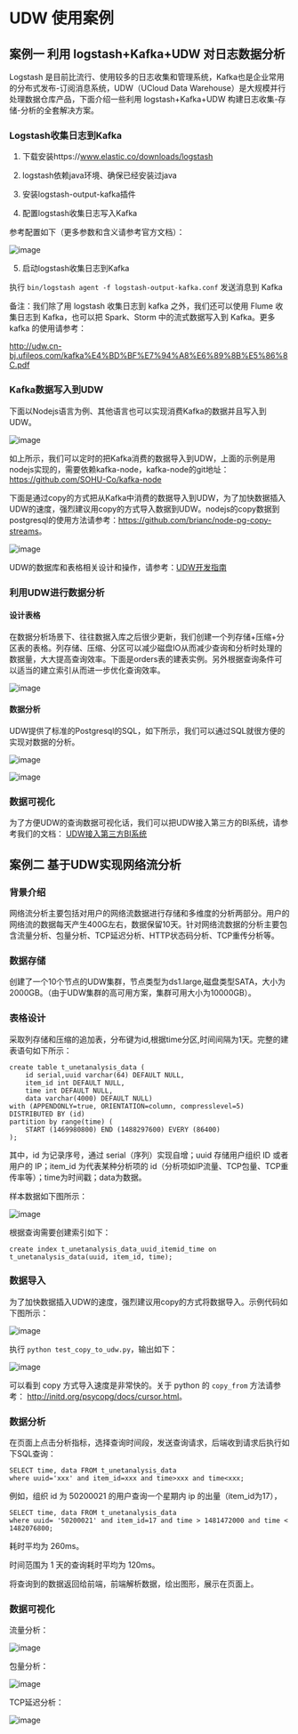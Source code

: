 # UDW 使用案例

## 案例一 利用 logstash+Kafka+UDW 对日志数据分析

Logstash 是目前比流行、使用较多的日志收集和管理系统，Kafka也是企业常用的分布式发布-订阅消息系统，UDW（UCloud Data Warehouse）是大规模并行处理数据仓库产品，下面介绍一些利用 logstash+Kafka+UDW 构建日志收集-存储-分析的全套解决方案。

### Logstash收集日志到Kafka

1. 下载安装https://www.elastic.co/downloads/logstash

2. logstash依赖java环境、确保已经安装过java

3. 安装logstash-output-kafka插件

4. 配置logstash收集日志写入Kafka

参考配置如下（更多参数和含义请参考官方文档）：

![image](/images/case1.1.png)

5. 启动logstash收集日志到Kafka

执行 `bin/logstash agent -f logstash-output-kafka.conf` 发送消息到 Kafka

备注：我们除了用 logstash 收集日志到 kafka 之外，我们还可以使用 Flume 收集日志到 Kafka，也可以把 Spark、Storm 中的流式数据写入到 Kafka。更多 kafka 的使用请参考：

<http://udw.cn-bj.ufileos.com/kafka%E4%BD%BF%E7%94%A8%E6%89%8B%E5%86%8C.pdf>

### Kafka数据写入到UDW

下面以Nodejs语言为例、其他语言也可以实现消费Kafka的数据并且写入到UDW。

![image](/images/case1.2.png)

如上所示，我们可以定时的把Kafka消费的数据导入到UDW，上面的示例是用nodejs实现的，需要依赖kafka-node，kafka-node的git地址：<https://github.com/SOHU-Co/kafka-node>

下面是通过copy的方式把从Kafka中消费的数据导入到UDW，为了加快数据插入UDW的速度，强烈建议用copy的方式导入数据到UDW。nodejs的copy数据到postgresql的使用方法请参考：<https://github.com/brianc/node-pg-copy-streams>。

![image](/images/case1.3.png)

UDW的数据库和表格相关设计和操作，请参考：[UDW开发指南](https://docs.ucloud.cn/udw/developer)

### 利用UDW进行数据分析

#### 设计表格

在数据分析场景下、往往数据入库之后很少更新，我们创建一个列存储+压缩+分区表的表格。列存储、压缩、分区可以减少磁盘IO从而减少查询和分析时处理的数据量，大大提高查询效率。下面是orders表的建表实例。另外根据查询条件可以适当的建立索引从而进一步优化查询效率。

![image](/images/case1.4.png)

#### 数据分析

UDW提供了标准的Postgresql的SQL，如下所示，我们可以通过SQL就很方便的实现对数据的分析。

![image](/images/case1.5.png)

![image](/images/case1.6.png)

### 数据可视化

为了方便UDW的查询数据可视化话，我们可以把UDW接入第三方的BI系统，请参考我们的文档：
[UDW接入第三方BI系统](https://docs.ucloud.cn/udw/%E8%BF%9E%E6%8E%A5bi%E7%B3%BB%E7%BB%9F)

## 案例二 基于UDW实现网络流分析

### 背景介绍

网络流分析主要包括对用户的网络流数据进行存储和多维度的分析两部分。用户的网络流的数据每天产生400G左右，数据保留10天。针对网络流数据的分析主要包含流量分析、包量分析、TCP延迟分析、HTTP状态码分析、TCP重传分析等。

### 数据存储

创建了一个10个节点的UDW集群，节点类型为ds1.large,磁盘类型SATA，大小为2000GB。（由于UDW集群的高可用方案，集群可用大小为10000GB）。

### 表格设计

采取列存储和压缩的追加表，分布键为id,根据time分区,时间间隔为1天。完整的建表语句如下所示：

```
create table t_unetanalysis_data (
    id serial,uuid varchar(64) DEFAULT NULL,
    item_id int DEFAULT NULL,
    time int DEFAULT NULL,
    data varchar(4000) DEFAULT NULL)
with (APPENDONLY=true, ORIENTATION=column, compresslevel=5) DISTRIBUTED BY (id)
partition by range(time) (
    START (1469980800) END (1488297600) EVERY (86400)
);
```

其中，id 为记录序号，通过 serial（序列）实现自增；uuid 存储用户组织 ID 或者用户的 IP；item\_id 为代表某种分析项的 id（分析项如IP流量、TCP包量、TCP重传率等）；time为时间戳；data为数据。

样本数据如下图所示：

![image](/images/case2.1.png)

根据查询需要创建索引如下：

```
create index t_unetanalysis_data_uuid_itemid_time on t_unetanalysis_data(uuid, item_id, time);
```

### 数据导入

为了加快数据插入UDW的速度，强烈建议用copy的方式将数据导入。示例代码如下图所示：

![image](/images/case2.2.png)

执行 `python test_copy_to_udw.py`，输出如下：

![image](/images/case2.3.png)

可以看到 copy 方式导入速度是非常快的。关于 python 的 `copy_from` 方法请参考：
<http://initd.org/psycopg/docs/cursor.html>。

### 数据分析

在页面上点击分析指标，选择查询时间段，发送查询请求，后端收到请求后执行如下SQL查询：

```
SELECT time, data FROM t_unetanalysis_data
where uuid='xxx' and item_id=xxx and time>xxx and time<xxx;
```

例如，组织 id 为 50200021 的用户查询一个星期内 ip 的出量（item\_id为17），

```
SELECT time, data FROM t_unetanalysis_data
where uuid= '50200021' and item_id=17 and time > 1481472000 and time < 1482076800;
```

耗时平均为 260ms。

时间范围为 1 天的查询耗时平均为 120ms。

将查询到的数据返回给前端，前端解析数据，绘出图形，展示在页面上。

### 数据可视化

流量分析：

![image](/images/case2.4.png)

包量分析：

![image](/images/case2.5.png)

TCP延迟分析：

![image](/images/case2.6.png)
